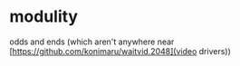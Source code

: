 # modulity
odds and ends (which aren't anywhere near [https://github.com/konimaru/waitvid.2048](video drivers))
